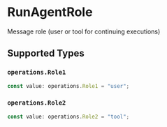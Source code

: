 # RunAgentRole

Message role (user or tool for continuing executions)


## Supported Types

### `operations.Role1`

```typescript
const value: operations.Role1 = "user";
```

### `operations.Role2`

```typescript
const value: operations.Role2 = "tool";
```

